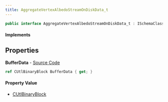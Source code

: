 ```yaml
---
title: AggregateVertexAlbedoStreamOnDiskData_t
---
```


```csharp
public interface AggregateVertexAlbedoStreamOnDiskData_t : ISchemaClass<AggregateVertexAlbedoStreamOnDiskData_t>, ISchemaField, ISchemaClass, INativeHandle
```

#### Implements

## Properties

**BufferData** - [Source Code](https://github.com/swiftly-solution/swiftlys2/blob/master/managed/src/SwiftlyS2.Generated/Schemas/Interfaces/AggregateVertexAlbedoStreamOnDiskData_t.cs#L16)

```csharp
ref CUtlBinaryBlock BufferData { get; }
```

#### Property Value

- [CUtlBinaryBlock](/docs/api/shared/natives/cutlbinaryblock)

